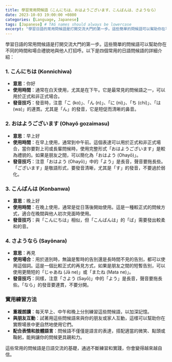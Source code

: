```yaml
---
title: 學習常用問候語（こんにちは、おはようございます、こんばんは、さようなら）
date: 2023-10-03 19:00:00 +0800
categories: [Language, Japanese]
tags: [Japanese] # TAG names should always be lowercase
excerpt: "學習日語的常用問候語是打開交流大門的第一步。這些簡單的問候語可以幫助你在不同的時間和場合禮貌地與他人打招呼。"
---
```


學習日語的常用問候語是打開交流大門的第一步。這些簡單的問候語可以幫助你在不同的時間和場合禮貌地與他人打招呼。以下是四個常用的日語問候語的詳細介紹：

### **1. こんにちは (Konnichiwa)**
- **意思**：你好
- **使用時間**：通常在白天使用，尤其是在下午。它是最常見的問候語之一，可以用於正式和非正式場合。
- **發音技巧**：發音時，注意「こ (ko)」、「ん (n)」、「に (ni)」、「ち (chi)」、「は (wa)」的連貫。尤其是「ん」的發音，它是短促而清晰的鼻音。

### **2. おはようございます (Ohayō gozaimasu)**
- **意思**：早上好
- **使用時間**：在早上使用，通常到中午前。這個表達可以用於正式和非正式場合，當你要對上司或長輩問候時，使用完整形式「おはようございます」是較為禮貌的。如果是朋友之間，可以簡化為「おはよう (Ohayō)」。
- **發音技巧**：注意「おはよう (Ohayō)」中的「よう」是長音，聲音要拖長些。「ございます」是敬語形式，要發音清晰，尤其是「す」的發音，不要過於弱化。

### **3. こんばんは (Konbanwa)**
- **意思**：晚上好
- **使用時間**：在晚上使用，通常是從日落後開始使用。這是一種較正式的問候方式，適合在晚間與他人初次見面時使用。
- **發音技巧**：與「こんにちは」相似，但「こんばんは」的「ば」需要發出較柔和的音。

### **4. さようなら (Sayōnara)**
- **意思**：再見
- **使用場合**：用於道別時，無論是暫時的告別還是長時間不見的告別，都可以使用這個詞。這是一個比較正式的再見方式，如果是朋友之間的短暫告別，可以使用更簡短的「じゃあね (Jā ne)」或「またね (Mata ne)」。
- **發音技巧**：同樣，注意「さよう (Sayō)」中的「よう」是長音，聲音要拖長些。「なら」的發音要連貫，不要分開。

### **實用練習方法**
- **重複朗讀**：每天早上、中午和晚上分別練習這些問候語，以加深記憶。
- **與朋友互動**：試著用這些問候語來與你的朋友或家人互動，這樣可以幫助你在實際場景中更自然地使用它們。
- **配合表情和肢體語言**：問候語不僅僅是語言的表達，搭配適當的微笑、點頭或鞠躬，能夠讓你的問候更具親和力。

這些常用的問候語是日語交流的基礎，通過不斷練習和實踐，你會變得越來越自信。

